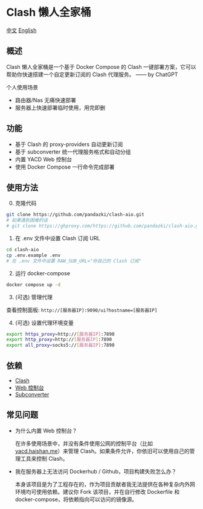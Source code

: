 # Clash 懒人全家桶

[中文](README-zh.md) [English](README.md)

## 概述

Clash 懒人全家桶是一个基于 Docker Compose 的 Clash 一键部署方案，它可以帮助你快速搭建一个自定更新订阅的 Clash 代理服务。 —— by ChatGPT

个人使用场景
- 路由器/Nas 无痛快速部署
- 服务器上快速部署临时使用，用完即删

## 功能

- 基于 Clash 的 proxy-providers 自动更新订阅
- 基于 subconverter 统一代理服务格式和自动分组
- 内置 YACD Web 控制台
- 使用 Docker Compose 一行命令完成部署

## 使用方法

0. 克隆代码

```bash
git clone https://github.com/pandazki/clash-aio.git
# 如果遇到困难的话
# git clone https://ghproxy.com/https://github.com/pandazki/clash-aio.git
```

1. 在 .env 文件中设置 Clash 订阅 URL

```bash
cd clash-aio
cp .env.example .env
# 在 .env 文件中设置 RAW_SUB_URL="你自己的 Clash 订阅"
```

2. 运行 docker-compose

```bash
docker compose up -d
```

3. (可选) 管理代理

查看控制面板: `http://[服务器IP]:9090/ui?hostname=[服务器IP]`

4. (可选) 设置代理环境变量

```bash
export https_proxy=http://[服务器IP]:7890
export http_proxy=http://[服务器IP]:7890
export all_proxy=socks5://[服务器IP]:7890
```

## 依赖

- [Clash](https://github.com/Dreamacro/clash)
- [Web 控制台](https://github.com/haishanh/yacd)
- [Subconverter](https://github.com/tindy2013/subconverter)

## 常见问题

- 为什么内置 Web 控制台？

  在许多使用场景中，并没有条件使用公网的控制平台（比如 [yacd.haishan.me](http://yacd.haishan.me/)）来管理 Clash。如果条件允许，你依旧可以使用自己的管理工具来控制 Clash。

- 我在服务器上无法访问 Dockerhub / Github，项目构建失败怎么办？

  本身该项目是为了工程存在的，作为项目贡献者我无法提供在各种复杂内外网环境均可使用依赖。建议你 Fork 该项目，并在自行修改 Dockerfile 和 docker-compose，将依赖指向可以访问的镜像源。